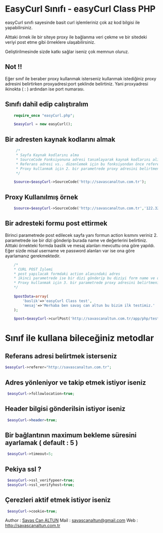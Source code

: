 EasyCurl Sınıfı - easyCurl Class PHP 
====================

easyCurl sınıfı sayesinde basit curl işlemleriniz çok az kod bilgisi ile yapabilirsiniz.

Alttaki örnek ile bir siteye proxy ile bağlanma veri çekme ve bir sitedeki veriyi post etme gibi örneklere ulaşabilirsiniz.

Geliştirilmesinde sizde katkı sağlar iseniz çok memnun oluruz.


Not !!
---------------------
Eğer sınıf ile beraber proxy kullanmak isterseniz kullanmak istediğiniz proxy adresini belirtirken proxyadresi:port şeklinde belirtiniz. Yani proxyadresi ikinokta ( : ) ardından ise port numarası.

Sınıfı dahil edip calıştıralım
---------------------
``` php
	require_once "easyCurl.php";

	$easyCurl = new easyCurl();
```
Bir adresten kaynak kodlarını almak
---------------------
``` php
	 /* 
	 * Sayfa Kaynak kodlarını alma
	 * SourceCode Fonksiyonuna adresi tanımlayarak kaynak kodlarını alıp değişkene aktarabilirsiniz veya ekrana yansıtabilirsiniz.
	 * Referans adresi vs.. düzenlemek için bu fonksiyondan önce referer gibi değişkenlere değer vermelisiniz.
	 * Proxy kullanmak için 2. bir parametrede proxy adresini belirtmeniz yeterlidir. proxyip:sifre şeklinde göndermelisiniz
	 */

	$source=$easyCurl->SourceCode('http://savascanaltun.com.tr');
```

Proxy Kullanılmış örnek
---------------------
``` php
	$source=$easyCurl->SourceCode('http://savascanaltun.com.tr','122.323.32.22:8082');
```

Bir adresteki formu post ettirmek
---------------------
Birinci parametrede post edilecek sayfa yanı formun action kısmını veriniz 2. parametrede ise bir dizi gönderip burada name ve değerlerini belirtiniz. Alttaki örnekteki formda baslik ve mesaj alanları mevcuttu ona göre yapıldı. Eğer sizde misal username ve password alanları var ise ona göre ayarlamanız gerekmektedir.

``` php
	/*
	* CURL POST İşlemi 
	* post yapılacak formdaki action alanındaki adres
	* ikinci parametrede ise bir dizi gönderip bu diziyi form name ve değerlerine göre göndertiniz.
	* Proxy kullanmak için 3. bir parametrede proxy adresini belirtmeniz yeterlidir. proxyip:sifre şeklinde göndermelisiniz
	*/
	
	$postData=array(
		'baslik'=>'easyCurl Class test',
        'mesaj'=>'Merhaba ben savaş can altun bu bizim ilk testimiz.'
	);

	$post=$easyCurl->curlPost('http://savascanaltun.com.tr/app/php/test/post.php',$postData);

```

Sınıf ile kullana bileceğiniz metodlar  
====================

Referans adresi belirtmek isterseniz
---------------------
``` php
$easyCurl->referer="http://savascanaltun.com.tr";
```

Adres yönleniyor ve takip etmek istiyor iseniz
---------------------
``` php
 $easyCurl->followlocation=true;
```

Header bilgisi gönderilsin istiyor iseniz
---------------------
``` php
 $easyCurl->header=true;
```

Bir bağlantının maximum bekleme süresini ayarlamak ( default : 5 ) 
---------------------
``` php
 $easyCurl->timeout=5;
```

Pekiya ssl ? 
---------------------
``` php
 $easyCurl->ssl_verifypeer=true;
 $easyCurl->ssl_verifyhost=true;

```
Çerezleri aktif etmek istiyor iseniz
---------------------
``` php
 $easyCurl->cookie=true;
```


Author : [Savas Can ALTUN](http://savascanaltun.com.tr/)
Mail : savascanaltun@gmail.com
Web : http://savascanaltun.com.tr


